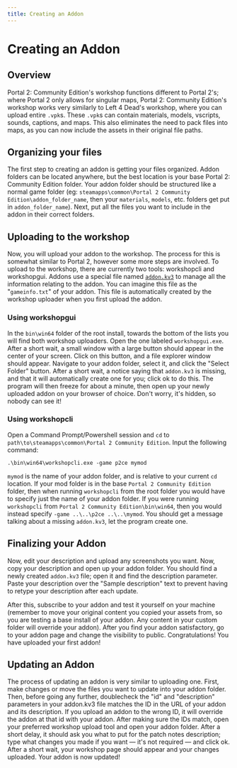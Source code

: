 ```yaml
---
title: Creating an Addon 
---
```


# Creating an Addon 
## Overview
Portal 2: Community Edition's workshop functions different to Portal 2's; where Portal 2 only allows for singular maps, Portal 2: Community Edition's workshop works very similarly to Left 4 Dead's workshop, where you can upload entire `.vpk`s. These `.vpk`s can contain materials, models, vscripts, sounds, captions, and maps. This also eliminates the need to pack files into maps, as you can now include the assets in their original file paths.
## Organizing your files
The first step to creating an addon is getting your files organized. Addon folders can be located anywhere, but the best location is your base Portal 2: Community Edition folder. Your addon folder should be structured like a normal game folder (eg: `steamapps\common\Portal 2 Community Edition\addon_folder_name`, then your `materials`, `models`, etc. folders get put in `addon_folder_name`). Next, put all the files you want to include in the addon in their correct folders. 
## Uploading to the workshop
Now, you will upload your addon to the workshop. The process for this is somewhat similar to Portal 2, however some more steps are involved. To upload to the workshop, there are currently two tools: workshopcli and workshopgui. Addons use a special file named [`addon.kv3`](reference/workshop/addon_kv3) to manage all the information relating to the addon. You can imagine this file as the "`gameinfo.txt`" of your addon. This file is automatically created by the workshop uploader when you first upload the addon.

### Using workshopgui
In the `bin\win64` folder of the root install, towards the bottom of the lists you will find both workshop uploaders. Open the one labeled `workshopgui.exe`. After a short wait, a small window with a large button should appear in the center of your screen. Click on this button, and a file explorer window should appear. Navigate to your addon folder, select it, and click the "Select Folder" button. After a short wait, a notice saying that `addon.kv3` is missing, and that it will automatically create one for you; click ok to do this. The program will then freeze for about a minute, then open up your newly uploaded addon on your browser of choice. Don't worry, it's hidden, so nobody can see it!

### Using workshopcli 
Open a Command Prompt/Powershell session and `cd` to `path\to\steamapps\common\Portal 2 Community Edition`. Input the following command: 
```
.\bin\win64\workshopcli.exe -game p2ce mymod
``` 
`mymod` is the name of your addon folder, and is relative to your current `cd` location. If your mod folder is in the base `Portal 2 Community Edition` folder, then when running `workshopcli` from the root folder you would have to specify just the name of your addon folder. If you were running `workshopcli` from `Portal 2 Community Edition\bin\win64`, then you would instead specify `-game ..\..\p2ce ..\..\mymod`. You should get a message talking about a missing `addon.kv3`, let the program create one.

## Finalizing your Addon 
Now, edit your description and upload any screenshots you want. Now, copy your description and open up your addon folder. You should find a newly created `addon.kv3` file; open it and find the description parameter. Paste your description over the "Sample description" text to prevent having to retype your description after each update.

After this, subscribe to your addon and test it yourself on your machine (remember to move your original content you copied your assets from, so you are testing a base install of your addon. Any content in your custom folder will override your addon). After you find your addon satisfactory, go to your addon page and change the visibility to public. Congratulations! You have uploaded your first addon!

## Updating an Addon 
The process of updating an addon is very similar to uploading one. First, make changes or move the files you want to update into your addon folder. Then, before going any further, doublecheck the "id" and "description" parameters in your addon.kv3 file matches the ID in the URL of your addon and its description. If you upload an addon to the wrong ID, it will override the addon at that id with your addon. After making sure the IDs match, open your preferred workshop upload tool and open your addon folder. After a short delay, it should ask you what to put for the patch notes description; type what changes you made if you want — it's not required — and click ok. After a short wait, your workshop page should appear and your changes uploaded. Your addon is now updated!
